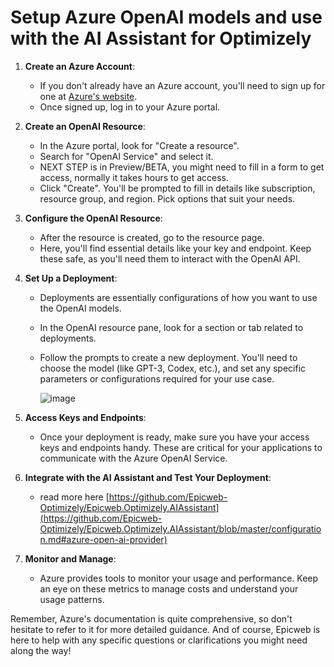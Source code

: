  # Setup Azure OpenAI models and use with the AI Assistant for Optimizely

1. **Create an Azure Account**:
   - If you don't already have an Azure account, you'll need to sign up for one at [Azure's website](https://azure.microsoft.com/).
   - Once signed up, log in to your Azure portal.

2. **Create an OpenAI Resource**:
   - In the Azure portal, look for "Create a resource". 
   - Search for "OpenAI Service" and select it.
   - NEXT STEP is in Preview/BETA, you might need to fill in a form to get access, normally it takes hours to get access.
   - Click "Create". You'll be prompted to fill in details like subscription, resource group, and region. Pick options that suit your needs.

3. **Configure the OpenAI Resource**:
   - After the resource is created, go to the resource page.
   - Here, you'll find essential details like your key and endpoint. Keep these safe, as you'll need them to interact with the OpenAI API.

4. **Set Up a Deployment**:
   - Deployments are essentially configurations of how you want to use the OpenAI models.
   - In the OpenAI resource pane, look for a section or tab related to deployments.
   - Follow the prompts to create a new deployment. You'll need to choose the model (like GPT-3, Codex, etc.), and set any specific parameters or configurations required for your use case.
  
     ![image](https://github.com/Epicweb-Optimizely/Epicweb.Optimizely.AIAssistant/assets/9716195/d7430728-812f-41c2-959b-a4a557e3dd49)


5. **Access Keys and Endpoints**:
   - Once your deployment is ready, make sure you have your access keys and endpoints handy. These are critical for your applications to communicate with the Azure OpenAI Service.

6. **Integrate with the AI Assistant and Test Your Deployment**:
   - read more here [https://github.com/Epicweb-Optimizely/Epicweb.Optimizely.AIAssistant](https://github.com/Epicweb-Optimizely/Epicweb.Optimizely.AIAssistant/blob/master/configuration.md#azure-open-ai-provider)

7. **Monitor and Manage**:
   - Azure provides tools to monitor your usage and performance. Keep an eye on these metrics to manage costs and understand your usage patterns.

Remember, Azure's documentation is quite comprehensive, so don't hesitate to refer to it for more detailed guidance. And of course, Epicweb is here to help with any specific questions or clarifications you might need along the way!

